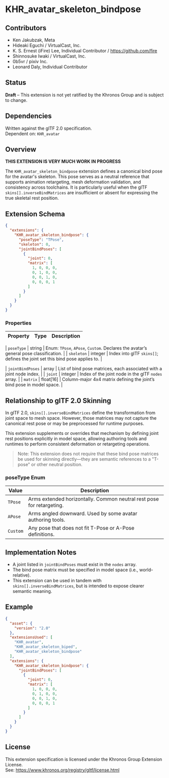 # KHR_avatar_skeleton_bindpose

## Contributors

- Ken Jakubzak, Meta
- Hideaki Eguchi / VirtualCast, Inc.
- K. S. Ernest (iFire) Lee, Individual Contributor / https://github.com/fire
- Shinnosuke Iwaki / VirtualCast, Inc.
- 0b5vr / pixiv Inc.
- Leonard Daly, Individual Contributor

## Status

**Draft** – This extension is not yet ratified by the Khronos Group and is subject to change.

## Dependencies

Written against the glTF 2.0 specification.    
Dependent on: `KHR_avatar`

## Overview

**THIS EXTENSION IS VERY MUCH WORK IN PROGRESS**

The `KHR_avatar_skeleton_bindpose` extension defines a canonical bind pose for the avatar's skeleton. This pose serves as a neutral reference that supports animation retargeting, mesh deformation validation, and consistency across toolchains. It is particularly useful when the glTF `skins[].inverseBindMatrices` are insufficient or absent for expressing the true skeletal rest position.

## Extension Schema


```json
{
  "extensions": {
    "KHR_avatar_skeleton_bindpose": {
      "poseType": "TPose",
      "skeleton": 0,
      "jointBindPoses": [
        {
          "joint": 0,
          "matrix": [
            1, 0, 0, 0,
            0, 1, 0, 0,
            0, 0, 1, 0,
            0, 0, 0, 1
          ]
        }
      ]
    }
  }
}
```


### Properties

| Property          | Type      | Description                                                                 |
|------------------|-----------|-----------------------------------------------------------------------------|

| `poseType`       | string    | Enum: `TPose`, `APose`, `Custom`. Declares the avatar’s general pose classification. |
| `skeleton`       | integer   | Index into glTF `skins[]`; defines the joint set this bind pose applies to.        |

| `jointBindPoses` | array     | List of bind pose matrices, each associated with a joint node index.        |
| `joint`          | integer   | Index of the joint node in the glTF `nodes` array.                          |
| `matrix`         | float[16] | Column-major 4x4 matrix defining the joint’s bind pose in model space.      |

## Relationship to glTF 2.0 Skinning

In glTF 2.0, `skins[].inverseBindMatrices` define the transformation from joint space to mesh space. However, those matrices may not capture the canonical rest pose or may be preprocessed for runtime purposes.

This extension supplements or overrides that mechanism by defining joint rest positions explicitly in model space, allowing authoring tools and runtimes to perform consistent deformation or retargeting operations.

> Note: This extension does not require that these bind pose matrices be used for skinning directly—they are semantic references to a "T-pose" or other neutral position.


### poseType Enum

| Value     | Description                                                                 |
|-----------|-----------------------------------------------------------------------------|
| `TPose`   | Arms extended horizontally. Common neutral rest pose for retargeting.       |
| `APose`   | Arms angled downward. Used by some avatar authoring tools.                 |
| `Custom`  | Any pose that does not fit T-Pose or A-Pose definitions.                   |


## Implementation Notes

- A joint listed in `jointBindPoses` must exist in the `nodes` array.
- The bind pose matrix must be specified in model space (i.e., world-relative).
- This extension can be used in tandem with `skins[].inverseBindMatrices`, but is intended to expose clearer semantic meaning.

## Example

```json
{
  "asset": {
    "version": "2.0"
  },
  "extensionsUsed": [
    "KHR_avatar",
    "KHR_avatar_skeleton_biped",
    "KHR_avatar_skeleton_bindpose"
  ],
  "extensions": {
    "KHR_avatar_skeleton_bindpose": {
      "jointBindPoses": [
        {
          "joint": 0,
          "matrix": [
            1, 0, 0, 0,
            0, 1, 0, 0,
            0, 0, 1, 0,
            0, 0, 0, 1
          ]
        }
      ]
    }
  }
}
```

## License

This extension specification is licensed under the Khronos Group Extension License.  
See: https://www.khronos.org/registry/gltf/license.html
